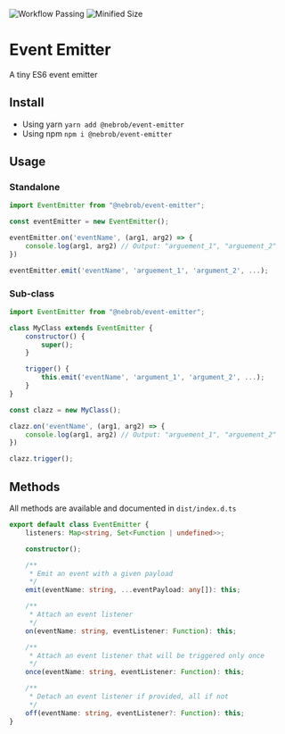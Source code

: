 ![Workflow Passing](https://github.com/nebrob/event-emitter/actions/workflows/npm-publish.yml/badge.svg)
![Minified Size](https://badgen.net/bundlephobia/minzip/@nebrob/event-emitter)
# Event Emitter

A tiny ES6 event emitter  

## Install

* Using yarn `yarn add @nebrob/event-emitter`
* Using npm `npm i @nebrob/event-emitter`

## Usage

### Standalone

```javascript
import EventEmitter from "@nebrob/event-emitter";

const eventEmitter = new EventEmitter();

eventEmitter.on('eventName', (arg1, arg2) => {
    console.log(arg1, arg2) // Output: "arguement_1", "arguement_2"
})

eventEmitter.emit('eventName', 'arguement_1', 'argument_2', ...);
```

### Sub-class

```javascript
import EventEmitter from "@nebrob/event-emitter";

class MyClass extends EventEmitter {
    constructor() {
        super();
    }

    trigger() {
        this.emit('eventName', 'argument_1', 'argument_2', ...);
    }
}

const clazz = new MyClass();

clazz.on('eventName', (arg1, arg2) => {
    console.log(arg1, arg2) // Output: "arguement_1", "arguement_2"
})

clazz.trigger();
```

## Methods

All methods are available and documented in `dist/index.d.ts`

```typescript
export default class EventEmitter {
    listeners: Map<string, Set<Function | undefined>>;

    constructor();

    /**
     * Emit an event with a given payload
     */
    emit(eventName: string, ...eventPayload: any[]): this;

    /**
     * Attach an event listener
     */
    on(eventName: string, eventListener: Function): this;

    /**
     * Attach an event listener that will be triggered only once
     */
    once(eventName: string, eventListener: Function): this;

    /**
     * Detach an event listener if provided, all if not
     */
    off(eventName: string, eventListener?: Function): this;
}

```
